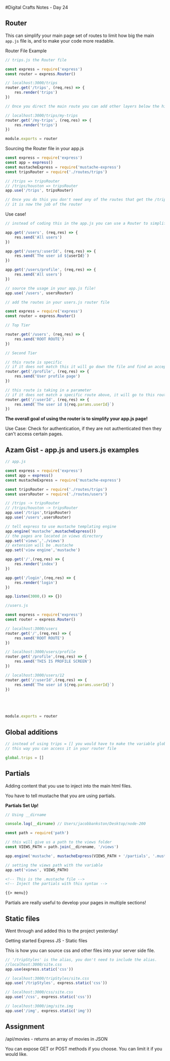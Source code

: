 #Digital Crafts Notes - Day 24

## Router

This can simplify your main page set of routes to limit how big the main `app.js` file is, and to make your code more readable.


Router File Example
```js
// trips.js the Router file

const express = require('express')
const router = express.Router()

// localhost:3000/trips
router.get('/trips', (req,res) => {
    res.render('trips')
})

// Once you direct the main route you can add other layers below the higher order router!

// localhost:3000/trips/my-trips
router.get('/my-trips', (req,res) => {
    res.render('trips')
})

module.exports = router
```


Sourcing the Router file in your app.js
```js
const express = require('express')
const app = express()
const mustacheExpress = require('mustache-express')
const tripsRouter = require('./routes/trips')

// /trips => tripsRouter
// /trips/houston => tripsRouter
app.use('/trips', tripsRouter)

// Once you do this you don't need any of the routes that get the /trips page
// it is now the job of the router
```


Use case!
```js
// instead of coding this in the app.js you can use a Router to simplify the main app.js page

app.get('/users', (req,res) => {
    res.send('All users')
})

app.get('/users/:userId', (req,res) => {
    res.send(`The user id ${userId}`)
})

app.get('/users/profile', (req,res) => {
    res.send('All users')
})
```

```js
// source the usage in your app.js file!
app.use('/users', usersRouter)
```

```js
// add the routes in your users.js router file

const express = require('express')
const router = express.Router()

// Top Tier

router.get('/users', (req,res) => {
    res.send('ROOT ROUTE')
})

// Second Tier

// this route is specific
// if it does not match this it will go down the file and find an acceptable route
router.get('/profile', (req,res) => {
    res.send('User profile page')
})

// this route is taking in a parameter
// if it does not match a specific route above, it will go to this route instead
router.get('/:userId', (req,res) => {
    res.send(`The user id ${req.params.userId}`)
})
```

__The overall goal of using the router is to simplify your app.js page!__

Use Case: Check for authentication, if they are not authenticated then they can't access certain pages.

## Azam Gist - app.js and users.js examples

```js
// app.js

const express = require('express')
const app = express() 
const mustacheExpress = require('mustache-express')

const tripsRouter = require('./routes/trips')
const usersRouter = require('./routes/users')

// /trips -> tripsRouter 
// /trips/houston -> tripsRouter
app.use('/trips',tripsRouter)
app.use('/users',usersRouter)

// tell express to use mustache templating engine
app.engine('mustache',mustacheExpress())
// the pages are located in views directory
app.set('views','./views')
// extension will be .mustache
app.set('view engine','mustache')

app.get('/',(req,res) => {
    res.render('index')
})

app.get('/login',(req,res) => {
    res.render('login')
})

app.listen(3000,() => {})
```

```js
//users.js

const express = require('express')
const router = express.Router() 

// localhost:3000/users 
router.get('/',(req,res) => {
    res.send('ROOT ROUTE')
})

// localhost:3000/users/profile
router.get('/profile',(req,res) => {
    res.send('THIS IS PROFILE SCREEN')
})

// localhost:3000/users/12
router.get('/:userId',(req,res) => {
    res.send(`The user id ${req.params.userId}`)
})





module.exports = router
```

## Global additions

```js
// instead of using trips = [] you would have to make the variable global
// this way you can access it in your router file

global.trips = []
```

## Partials

Adding content that you use to inject into the main html files.

You have to tell mustache that you are using partials.

__Partials Set Up!__
```js
// Using __dirname

console.log(__dirname) // Users/jacobbankston/Desktop/node-200
```

```js
const path = require('path')

// this will give us a path to the views folder
const VIEWS_PATH = path.join(__direname, '/views')

app.engine('mustache', mustacheExpress(VIEWS_PATH + '/partials', '.mustache'))

// setting the views path with the variable
app.set('views', VIEWS_PATH)
```

```html
<!-- This is the .mustache file -->
<!-- Inject the partials with this syntax -->

{{> menu}}

```

Partials are really useful to develop your pages in multiple sections!

## Static files

Went through and added this to the project yesterday!

Getting started Express JS - Static files

This is how you can source css and other files into your server side file.

```js
// '/tripStyles' is the alias, you don't need to include the alias.
//localhost:3000/site.css
app.use(express.static('css'))

// localhost:3000/tripStyles/site.css
app.use('/tripStyles', express.static('css'))
```

```js
// localhost:3000/css/site.css
app.use('/css', express.static('css'))
```

```js
// localhost:3000/img/site.img
app.use('/img', express.static('img'))
```

## Assignment

/api/movies - returns an array of movies in JSON

You can expose GET or POST methods if you choose. You can limit it if you would like.

